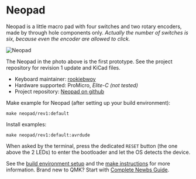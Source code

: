 # Neopad

Neopad is a little macro pad with four switches and two rotary encoders, made by through hole components only.
_Actually the number of switches is six, because even the encoder are allowed to click._

![Neopad](https://i.imgur.com/TgOkj2F.jpg "Neopad first proto")

The Neopad in the photo above is the first prototype. See the project repository for revision 1 update and KiCad files.

* Keyboard maintainer: [rookiebwoy](https://github.com/rookiebwoy)
* Hardware supported: ProMicro, _Elite-C (not tested)_
* Project repository: [Neopad on github](https://github.com/rookiebwoy/neopad)

Make example for Neopad (after setting up your build environment):

    make neopad/rev1:default

Install examples:

    make neopad/rev1:default:avrdude

When asked by the terminal, press the dedicated `RESET` button (the one above the 2 LEDs) to enter the bootloader and let the OS detects the device.

See the [build environment setup](https://docs.qmk.fm/#/getting_started_build_tools) and the [make instructions](https://docs.qmk.fm/#/getting_started_make_guide) for more information. Brand new to QMK? Start with [Complete Newbs Guide](https://docs.qmk.fm/#/newbs).

